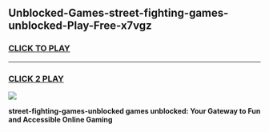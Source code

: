 
## Unblocked-Games-street-fighting-games-unblocked-Play-Free-x7vgz
<h3>
<a href="https://premium76.site?title=street-fighting-games-unblocked&ref=19M">CLICK TO PLAY</a></h3>
<hr>

<h3>
<a href="https://premium76.site?title=street-fighting-games-unblocked&ref=19M">CLICK 2 PLAY</a>
  
</h3>

<a href="https://premium76.site?title=street-fighting-games-unblocked&ref=19M"><img src="https://clearcache.store/games.png"></a>


**street-fighting-games-unblocked games unblocked: Your Gateway to Fun and Accessible Online Gaming**
